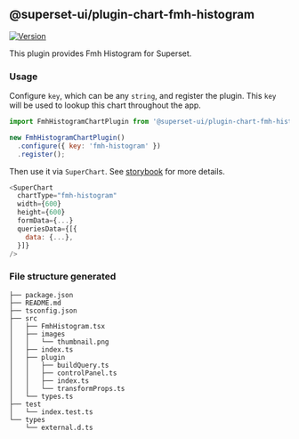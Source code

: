## @superset-ui/plugin-chart-fmh-histogram

[![Version](https://img.shields.io/npm/v/@superset-ui/plugin-chart-fmh-histogram.svg?style=flat-square)](https://www.npmjs.com/package/@superset-ui/plugin-chart-fmh-histogram)

This plugin provides Fmh Histogram for Superset.

### Usage

Configure `key`, which can be any `string`, and register the plugin. This `key` will be used to lookup this chart throughout the app.

```js
import FmhHistogramChartPlugin from '@superset-ui/plugin-chart-fmh-histogram';

new FmhHistogramChartPlugin()
  .configure({ key: 'fmh-histogram' })
  .register();
```

Then use it via `SuperChart`. See [storybook](https://apache-superset.github.io/superset-ui/?selectedKind=plugin-chart-fmh-histogram) for more details.

```js
<SuperChart
  chartType="fmh-histogram"
  width={600}
  height={600}
  formData={...}
  queriesData={[{
    data: {...},
  }]}
/>
```

### File structure generated

```
├── package.json
├── README.md
├── tsconfig.json
├── src
│   ├── FmhHistogram.tsx
│   ├── images
│   │   └── thumbnail.png
│   ├── index.ts
│   ├── plugin
│   │   ├── buildQuery.ts
│   │   ├── controlPanel.ts
│   │   ├── index.ts
│   │   └── transformProps.ts
│   └── types.ts
├── test
│   └── index.test.ts
└── types
    └── external.d.ts
```